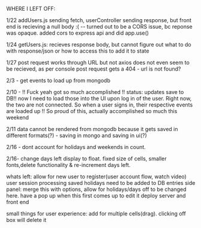 WHERE I LEFT OFF:

1/22
addUsers.js sending fetch, userController sending response, but front end is recieving a null body :(
-- turned out to be a CORS issue, bc reponse was opaque. added cors to express api and did app.use()


1/24
getUsers.js: recieves response body, but cannot figure out what to do with response/json or how to access this to add it to state

1/27
post request works through URL but not axios
does not even seem to be recieved, as per console
post request gets a 404 - url is not found?

2/3 - get events to load up from mongodb

2/10 - !! Fuck yeah got so much accomplished !!
status: updates save to DB!! now I need to load those into the UI upon log in of the user. Right now, the two are not connected.
So when a user signs in, their respective events are loaded up !!
So proud of this, actually accomplished so much this weekend

2/11 data cannot be rendered from mongodb because it gets saved in different formats(?) - saving in mongo and saving in ui(?)

2/16 - dont account for holidays and weekends in count.

2/16- change days left display to float. fixed size of cells, smaller fonts,delete functionality & re-increment days left.

whats left:
allow for new user to register(user account flow, watch video)
user session processing
saved holidays need to be added to DB entries
side panel: merge this with options, allow for holidays/days off to be changed here. have a pop up when this first comes up to edit it
deploy server and front end


small things for user experience:
add for multiple cells(drag). clicking off box will delete it
